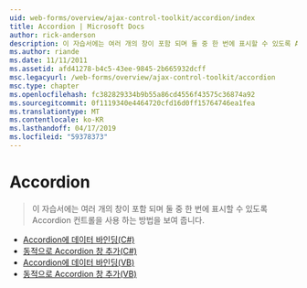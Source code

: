 ```yaml
---
uid: web-forms/overview/ajax-control-toolkit/accordion/index
title: Accordion | Microsoft Docs
author: rick-anderson
description: 이 자습서에는 여러 개의 창이 포함 되며 둘 중 한 번에 표시할 수 있도록 Accordion 컨트롤을 사용 하는 방법을 보여 줍니다.
ms.author: riande
ms.date: 11/11/2011
ms.assetid: afd41278-b4c5-43ee-9845-2b665932dcff
msc.legacyurl: /web-forms/overview/ajax-control-toolkit/accordion
msc.type: chapter
ms.openlocfilehash: fc382829334b9b55a86cd4556f43575c36874a92
ms.sourcegitcommit: 0f1119340e4464720cfd16d0ff15764746ea1fea
ms.translationtype: MT
ms.contentlocale: ko-KR
ms.lasthandoff: 04/17/2019
ms.locfileid: "59378373"
---
```

# <a name="accordion"></a>Accordion

> 이 자습서에는 여러 개의 창이 포함 되며 둘 중 한 번에 표시할 수 있도록 Accordion 컨트롤을 사용 하는 방법을 보여 줍니다.


- [Accordion에 데이터 바인딩(C#)](databinding-to-an-accordion-cs.md)
- [동적으로 Accordion 창 추가(C#)](dynamically-adding-an-accordion-pane-cs.md)
- [Accordion에 데이터 바인딩(VB)](databinding-to-an-accordion-vb.md)
- [동적으로 Accordion 창 추가(VB)](dynamically-adding-an-accordion-pane-vb.md)
